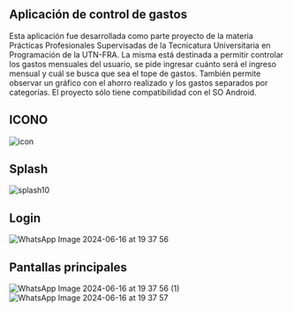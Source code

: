 ## Aplicación de control de gastos
Esta aplicación fue desarrollada como parte proyecto de la materia Prácticas Profesionales Supervisadas de la Tecnicatura Universitaria en Programación de la UTN-FRA.
La misma está destinada a permitir controlar los gastos mensuales del usuario, se pide ingresar cuánto será el ingreso mensual y cuál se busca que sea el tope de gastos.
También permite observar un gráfico con el ahorro realizado y los gastos separados por categorías.
El proyecto sólo tiene compatibilidad con el SO Android.


## ICONO
![icon](https://github.com/renatonani/app_control_gastos/assets/98593040/b1537765-40ca-4635-bd74-6e6e067f0493)

## Splash 
![splash10](https://github.com/renatonani/app_control_gastos/assets/98593040/3b238726-a816-41c1-9ddf-70bebb7a8cfa)

## Login
![WhatsApp Image 2024-06-16 at 19 37 56](https://github.com/renatonani/app_control_gastos/assets/98593040/3f7ebc90-1fbb-446b-84c6-91fcbae7d558)



## Pantallas principales 

![WhatsApp Image 2024-06-16 at 19 37 56 (1)](https://github.com/renatonani/app_control_gastos/assets/98593040/280a6673-0f39-4741-bfad-5949055bed2a)
![WhatsApp Image 2024-06-16 at 19 37 57](https://github.com/renatonani/app_control_gastos/assets/98593040/4e968cf4-2225-4433-9dcf-5ce71aeb3926)

